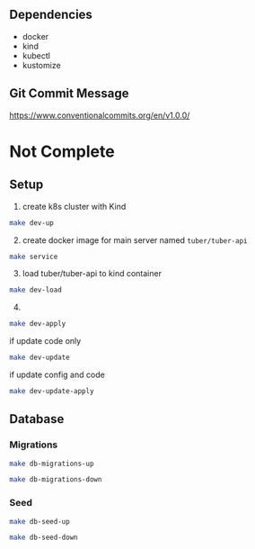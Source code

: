 ## Dependencies
- docker
- kind 
- kubectl
- kustomize

## Git Commit Message
https://www.conventionalcommits.org/en/v1.0.0/

# Not Complete
## Setup
1. create k8s cluster with Kind
```sh
make dev-up
```
2. create docker image for main server named `tuber/tuber-api`
```sh
make service
```
3. load tuber/tuber-api to kind container
```sh
make dev-load
```
4. 
```sh
make dev-apply
```

if update code only
```sh
make dev-update
```
if update config and code
```sh
make dev-update-apply
```

## Database

### Migrations
```sh
make db-migrations-up

make db-migrations-down
```

### Seed
```sh
make db-seed-up

make db-seed-down
```